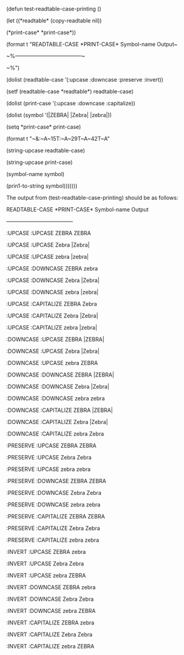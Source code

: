  



(defun test-readtable-case-printing () 



(let ((\*readtable\* (copy-readtable nil)) 



(\*print-case\* \*print-case\*)) 



(format t "READTABLE-CASE \*PRINT-CASE\* Symbol-name Output&#126; 



&#126;%–––––––––––––––––––––––––&#126; 



&#126;%") 



(dolist (readtable-case ’(:upcase :downcase :preserve :invert)) 



(setf (readtable-case \*readtable\*) readtable-case) 



(dolist (print-case ’(:upcase :downcase :capitalize)) 



(dolist (symbol ’(|ZEBRA| |Zebra| |zebra|)) 



(setq \*print-case\* print-case) 



(format t "&#126;&amp;:&#126;A&#126;15T:&#126;A&#126;29T&#126;A&#126;42T&#126;A" 







 



 



(string-upcase readtable-case) 



(string-upcase print-case) 



(symbol-name symbol) 



(prin1-to-string symbol))))))) 



The output from (test-readtable-case-printing) should be as follows: 



READTABLE-CASE \*PRINT-CASE\* Symbol-name Output 



––––––––––––––––––––––––– 



:UPCASE :UPCASE ZEBRA ZEBRA 



:UPCASE :UPCASE Zebra |Zebra| 



:UPCASE :UPCASE zebra |zebra| 



:UPCASE :DOWNCASE ZEBRA zebra 



:UPCASE :DOWNCASE Zebra |Zebra| 



:UPCASE :DOWNCASE zebra |zebra| 



:UPCASE :CAPITALIZE ZEBRA Zebra 



:UPCASE :CAPITALIZE Zebra |Zebra| 



:UPCASE :CAPITALIZE zebra |zebra| 



:DOWNCASE :UPCASE ZEBRA |ZEBRA| 



:DOWNCASE :UPCASE Zebra |Zebra| 



:DOWNCASE :UPCASE zebra ZEBRA 



:DOWNCASE :DOWNCASE ZEBRA |ZEBRA| 



:DOWNCASE :DOWNCASE Zebra |Zebra| 



:DOWNCASE :DOWNCASE zebra zebra 



:DOWNCASE :CAPITALIZE ZEBRA |ZEBRA| 



:DOWNCASE :CAPITALIZE Zebra |Zebra| 



:DOWNCASE :CAPITALIZE zebra Zebra 



:PRESERVE :UPCASE ZEBRA ZEBRA 



:PRESERVE :UPCASE Zebra Zebra 



:PRESERVE :UPCASE zebra zebra 



:PRESERVE :DOWNCASE ZEBRA ZEBRA 



:PRESERVE :DOWNCASE Zebra Zebra 



:PRESERVE :DOWNCASE zebra zebra 



:PRESERVE :CAPITALIZE ZEBRA ZEBRA 



:PRESERVE :CAPITALIZE Zebra Zebra 



:PRESERVE :CAPITALIZE zebra zebra 



:INVERT :UPCASE ZEBRA zebra 



:INVERT :UPCASE Zebra Zebra 



:INVERT :UPCASE zebra ZEBRA 



:INVERT :DOWNCASE ZEBRA zebra 



:INVERT :DOWNCASE Zebra Zebra 



:INVERT :DOWNCASE zebra ZEBRA 



:INVERT :CAPITALIZE ZEBRA zebra 



:INVERT :CAPITALIZE Zebra Zebra 



:INVERT :CAPITALIZE zebra ZEBRA 







 



 




